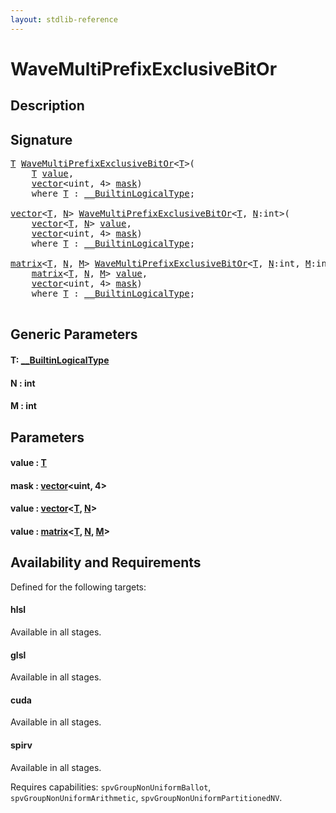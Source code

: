 ```yaml
---
layout: stdlib-reference
---
```


# WaveMultiPrefixExclusiveBitOr

## Description





## Signature 

<pre>
<a href="wavemultiprefixexclusivebitor-049for.html#typeparam-T" class="code_type">T</a> <a href="wavemultiprefixexclusivebitor-049for.html">WaveMultiPrefixExclusiveBitOr</a>&lt;<a href="wavemultiprefixexclusivebitor-049for.html#typeparam-T" class="code_type">T</a>&gt;(
    <a href="wavemultiprefixexclusivebitor-049for.html#typeparam-T" class="code_type">T</a> <a href="wavemultiprefixexclusivebitor-049for.html#decl-value" class="code_param">value</a>,
    <a href="../types/vector/index.html" class="code_type">vector</a>&lt;<span class="code_keyword">uint</span>, 4&gt; <a href="wavemultiprefixexclusivebitor-049for.html#decl-mask" class="code_param">mask</a>)
    <span class='code_keyword'>where</span> <a href="wavemultiprefixexclusivebitor-049for.html#typeparam-T" class="code_type">T</a> : <a href="../interfaces/0_builtinlogicaltype-029g/index.html" class="code_type">__BuiltinLogicalType</a>;

<a href="../types/vector/index.html" class="code_type">vector</a>&lt;<a href="wavemultiprefixexclusivebitor-049for.html#typeparam-T" class="code_type">T</a>, <a href="wavemultiprefixexclusivebitor-049for.html#decl-N" class="code_var">N</a>&gt; <a href="wavemultiprefixexclusivebitor-049for.html">WaveMultiPrefixExclusiveBitOr</a>&lt;<a href="wavemultiprefixexclusivebitor-049for.html#typeparam-T" class="code_type">T</a>, <a href="wavemultiprefixexclusivebitor-049for.html#decl-N" class="code_var">N</a>:<span class="code_keyword">int</span>&gt;(
    <a href="../types/vector/index.html" class="code_type">vector</a>&lt;<a href="wavemultiprefixexclusivebitor-049for.html#typeparam-T" class="code_type">T</a>, <a href="wavemultiprefixexclusivebitor-049for.html#decl-N" class="code_var">N</a>&gt; <a href="wavemultiprefixexclusivebitor-049for.html#decl-value" class="code_param">value</a>,
    <a href="../types/vector/index.html" class="code_type">vector</a>&lt;<span class="code_keyword">uint</span>, 4&gt; <a href="wavemultiprefixexclusivebitor-049for.html#decl-mask" class="code_param">mask</a>)
    <span class='code_keyword'>where</span> <a href="wavemultiprefixexclusivebitor-049for.html#typeparam-T" class="code_type">T</a> : <a href="../interfaces/0_builtinlogicaltype-029g/index.html" class="code_type">__BuiltinLogicalType</a>;

<a href="../types/matrix/index.html" class="code_type">matrix</a>&lt;<a href="wavemultiprefixexclusivebitor-049for.html#typeparam-T" class="code_type">T</a>, <a href="wavemultiprefixexclusivebitor-049for.html#decl-N" class="code_var">N</a>, <a href="wavemultiprefixexclusivebitor-049for.html#decl-M" class="code_var">M</a>&gt; <a href="wavemultiprefixexclusivebitor-049for.html">WaveMultiPrefixExclusiveBitOr</a>&lt;<a href="wavemultiprefixexclusivebitor-049for.html#typeparam-T" class="code_type">T</a>, <a href="wavemultiprefixexclusivebitor-049for.html#decl-N" class="code_var">N</a>:<span class="code_keyword">int</span>, <a href="wavemultiprefixexclusivebitor-049for.html#decl-M" class="code_var">M</a>:<span class="code_keyword">int</span>&gt;(
    <a href="../types/matrix/index.html" class="code_type">matrix</a>&lt;<a href="wavemultiprefixexclusivebitor-049for.html#typeparam-T" class="code_type">T</a>, <a href="wavemultiprefixexclusivebitor-049for.html#decl-N" class="code_var">N</a>, <a href="wavemultiprefixexclusivebitor-049for.html#decl-M" class="code_var">M</a>&gt; <a href="wavemultiprefixexclusivebitor-049for.html#decl-value" class="code_param">value</a>,
    <a href="../types/vector/index.html" class="code_type">vector</a>&lt;<span class="code_keyword">uint</span>, 4&gt; <a href="wavemultiprefixexclusivebitor-049for.html#decl-mask" class="code_param">mask</a>)
    <span class='code_keyword'>where</span> <a href="wavemultiprefixexclusivebitor-049for.html#typeparam-T" class="code_type">T</a> : <a href="../interfaces/0_builtinlogicaltype-029g/index.html" class="code_type">__BuiltinLogicalType</a>;

</pre>

## Generic Parameters

####  <a id="typeparam-T"></a>T: [\_\_BuiltinLogicalType](../interfaces/0_builtinlogicaltype-029g/index.html)
####  <a id="decl-N"></a>N  : int
####  <a id="decl-M"></a>M  : int

## Parameters

####  <a id="decl-value"></a>value  : [T](wavemultiprefixexclusivebitor-049for.html#typeparam-T)
####  <a id="decl-mask"></a>mask  : [vector](../types/vector/index.html)\<uint, 4\>
####  <a id="decl-value"></a>value  : [vector](../types/vector/index.html)\<[T](../types/vector/index.html#typeparam-T), [N](../types/vector/index.html#decl-N)\>
####  <a id="decl-value"></a>value  : [matrix](../types/matrix/index.html)\<[T](../types/matrix/t-0.html), [N](../types/matrix/index.html#decl-N), [M](../types/matrix/index.html#decl-M)\>

## Availability and Requirements

Defined for the following targets:

#### hlsl
Available in all stages.

#### glsl
Available in all stages.

#### cuda
Available in all stages.

#### spirv
Available in all stages.

Requires capabilities: `spvGroupNonUniformBallot`, `spvGroupNonUniformArithmetic`, `spvGroupNonUniformPartitionedNV`.


